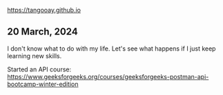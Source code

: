 https://tangooay.github.io

## 20 March, 2024
I don't know what to do with my life. Let's see what happens if I just keep learning new skills.

Started an API course:  
https://www.geeksforgeeks.org/courses/geeksforgeeks-postman-api-bootcamp-winter-edition
